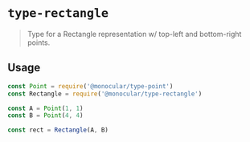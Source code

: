 # `type-rectangle`

> Type for a Rectangle representation w/ top-left and bottom-right points.

## Usage

```js
const Point = require('@monocular/type-point')
const Rectangle = require('@monocular/type-rectangle')

const A = Point(1, 1)
const B = Point(4, 4)

const rect = Rectangle(A, B)
```
